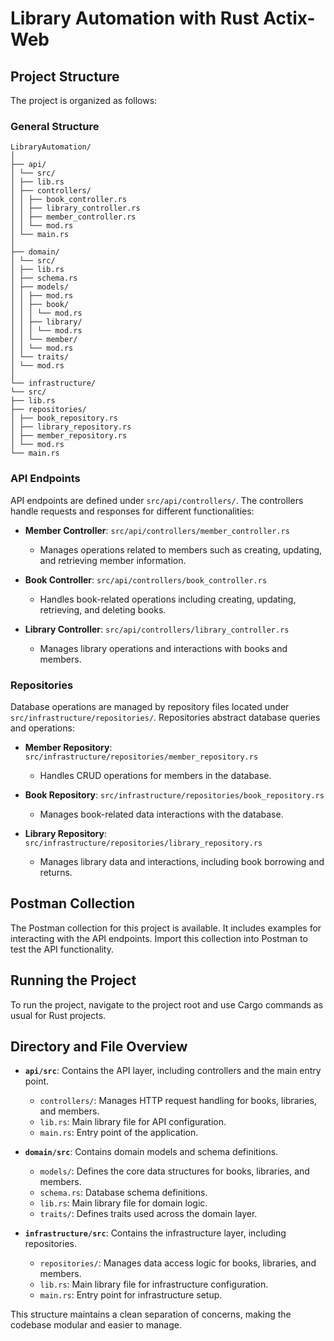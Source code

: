 # Library Automation with Rust Actix-Web

## Project Structure

The project is organized as follows:

### General Structure

```
LibraryAutomation/
│
├── api/
│ └── src/
│ ├── lib.rs
│ ├── controllers/
│ │ ├── book_controller.rs
│ │ ├── library_controller.rs
│ │ ├── member_controller.rs
│ │ └── mod.rs
│ └── main.rs
│
├── domain/
│ └── src/
│ ├── lib.rs
│ ├── schema.rs
│ ├── models/
│ │ ├── mod.rs
│ │ ├── book/
│ │ │ └── mod.rs
│ │ ├── library/
│ │ │ └── mod.rs
│ │ └── member/
│ │ └── mod.rs
│ └── traits/
│ └── mod.rs
│
└── infrastructure/
└── src/
├── lib.rs
├── repositories/
│ ├── book_repository.rs
│ ├── library_repository.rs
│ ├── member_repository.rs
│ └── mod.rs
└── main.rs
```

### API Endpoints

API endpoints are defined under `src/api/controllers/`. The controllers handle requests and responses for different functionalities:

- **Member Controller**: `src/api/controllers/member_controller.rs`
  - Manages operations related to members such as creating, updating, and retrieving member information.

- **Book Controller**: `src/api/controllers/book_controller.rs`
  - Handles book-related operations including creating, updating, retrieving, and deleting books.

- **Library Controller**: `src/api/controllers/library_controller.rs`
  - Manages library operations and interactions with books and members.

### Repositories

Database operations are managed by repository files located under `src/infrastructure/repositories/`. Repositories abstract database queries and operations:

- **Member Repository**: `src/infrastructure/repositories/member_repository.rs`
  - Handles CRUD operations for members in the database.

- **Book Repository**: `src/infrastructure/repositories/book_repository.rs`
  - Manages book-related data interactions with the database.

- **Library Repository**: `src/infrastructure/repositories/library_repository.rs`
  - Manages library data and interactions, including book borrowing and returns.

## Postman Collection

The Postman collection for this project is available. It includes examples for interacting with the API endpoints. Import this collection into Postman to test the API functionality.

## Running the Project

To run the project, navigate to the project root and use Cargo commands as usual for Rust projects.

## Directory and File Overview

- **`api/src`**: Contains the API layer, including controllers and the main entry point.
  - `controllers/`: Manages HTTP request handling for books, libraries, and members.
  - `lib.rs`: Main library file for API configuration.
  - `main.rs`: Entry point of the application.

- **`domain/src`**: Contains domain models and schema definitions.
  - `models/`: Defines the core data structures for books, libraries, and members.
  - `schema.rs`: Database schema definitions.
  - `lib.rs`: Main library file for domain logic.
  - `traits/`: Defines traits used across the domain layer.

- **`infrastructure/src`**: Contains the infrastructure layer, including repositories.
  - `repositories/`: Manages data access logic for books, libraries, and members.
  - `lib.rs`: Main library file for infrastructure configuration.
  - `main.rs`: Entry point for infrastructure setup.

This structure maintains a clean separation of concerns, making the codebase modular and easier to manage.
